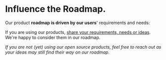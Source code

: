 # Influence the Roadmap.

Our product **roadmap is driven by our users**' requirements and needs:&#x20;

If you are using our products, [share your requirements, needs or ideas](https://github.com/walt-id/.github/discussions/categories/ideas-feature-requests). We're happy to consider them in our roadmap.

_If you are not (yet) using our open source products, feel free to reach out as your ideas may still find their way on our roadmap._
